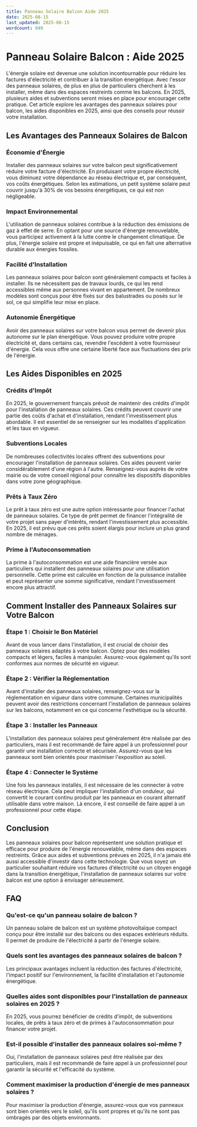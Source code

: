 ```yaml
---
title: Panneau Solaire Balcon Aide 2025
date: 2025-08-15
last_updated: 2025-08-15
wordcount: 949
---
```


# Panneau Solaire Balcon : Aide 2025

L'énergie solaire est devenue une solution incontournable pour réduire les factures d'électricité et contribuer à la transition énergétique. Avec l'essor des panneaux solaires, de plus en plus de particuliers cherchent à les installer, même dans des espaces restreints comme les balcons. En 2025, plusieurs aides et subventions seront mises en place pour encourager cette pratique. Cet article explore les avantages des panneaux solaires pour balcon, les aides disponibles en 2025, ainsi que des conseils pour réussir votre installation.

## Les Avantages des Panneaux Solaires de Balcon

### Économie d'Énergie

Installer des panneaux solaires sur votre balcon peut significativement réduire votre facture d'électricité. En produisant votre propre électricité, vous diminuez votre dépendance au réseau électrique et, par conséquent, vos coûts énergétiques. Selon les estimations, un petit système solaire peut couvrir jusqu'à 30% de vos besoins énergétiques, ce qui est non négligeable.

### Impact Environnemental

L'utilisation de panneaux solaires contribue à la réduction des émissions de gaz à effet de serre. En optant pour une source d'énergie renouvelable, vous participez activement à la lutte contre le changement climatique. De plus, l'énergie solaire est propre et inépuisable, ce qui en fait une alternative durable aux énergies fossiles.

### Facilité d'Installation

Les panneaux solaires pour balcon sont généralement compacts et faciles à installer. Ils ne nécessitent pas de travaux lourds, ce qui les rend accessibles même aux personnes vivant en appartement. De nombreux modèles sont conçus pour être fixés sur des balustrades ou posés sur le sol, ce qui simplifie leur mise en place.

### Autonomie Énergétique

Avoir des panneaux solaires sur votre balcon vous permet de devenir plus autonome sur le plan énergétique. Vous pouvez produire votre propre électricité et, dans certains cas, revendre l'excédent à votre fournisseur d'énergie. Cela vous offre une certaine liberté face aux fluctuations des prix de l'énergie.

## Les Aides Disponibles en 2025

### Crédits d'Impôt

En 2025, le gouvernement français prévoit de maintenir des crédits d'impôt pour l'installation de panneaux solaires. Ces crédits peuvent couvrir une partie des coûts d'achat et d'installation, rendant l'investissement plus abordable. Il est essentiel de se renseigner sur les modalités d'application et les taux en vigueur.

### Subventions Locales

De nombreuses collectivités locales offrent des subventions pour encourager l'installation de panneaux solaires. Ces aides peuvent varier considérablement d'une région à l'autre. Renseignez-vous auprès de votre mairie ou de votre conseil régional pour connaître les dispositifs disponibles dans votre zone géographique.

### Prêts à Taux Zéro

Le prêt à taux zéro est une autre option intéressante pour financer l'achat de panneaux solaires. Ce type de prêt permet de financer l'intégralité de votre projet sans payer d'intérêts, rendant l'investissement plus accessible. En 2025, il est prévu que ces prêts soient élargis pour inclure un plus grand nombre de ménages.

### Prime à l'Autoconsommation

La prime à l'autoconsommation est une aide financière versée aux particuliers qui installent des panneaux solaires pour une utilisation personnelle. Cette prime est calculée en fonction de la puissance installée et peut représenter une somme significative, rendant l'investissement encore plus attractif.

## Comment Installer des Panneaux Solaires sur Votre Balcon

### Étape 1 : Choisir le Bon Matériel

Avant de vous lancer dans l'installation, il est crucial de choisir des panneaux solaires adaptés à votre balcon. Optez pour des modèles compacts et légers, faciles à manipuler. Assurez-vous également qu'ils sont conformes aux normes de sécurité en vigueur.

### Étape 2 : Vérifier la Réglementation

Avant d'installer des panneaux solaires, renseignez-vous sur la réglementation en vigueur dans votre commune. Certaines municipalités peuvent avoir des restrictions concernant l'installation de panneaux solaires sur les balcons, notamment en ce qui concerne l'esthétique ou la sécurité.

### Étape 3 : Installer les Panneaux

L'installation des panneaux solaires peut généralement être réalisée par des particuliers, mais il est recommandé de faire appel à un professionnel pour garantir une installation correcte et sécurisée. Assurez-vous que les panneaux sont bien orientés pour maximiser l'exposition au soleil.

### Étape 4 : Connecter le Système

Une fois les panneaux installés, il est nécessaire de les connecter à votre réseau électrique. Cela peut impliquer l'installation d'un onduleur, qui convertit le courant continu produit par les panneaux en courant alternatif utilisable dans votre maison. Là encore, il est conseillé de faire appel à un professionnel pour cette étape.

## Conclusion

Les panneaux solaires pour balcon représentent une solution pratique et efficace pour produire de l'énergie renouvelable, même dans des espaces restreints. Grâce aux aides et subventions prévues en 2025, il n'a jamais été aussi accessible d'investir dans cette technologie. Que vous soyez un particulier souhaitant réduire vos factures d'électricité ou un citoyen engagé dans la transition énergétique, l'installation de panneaux solaires sur votre balcon est une option à envisager sérieusement.

## FAQ

### Qu'est-ce qu'un panneau solaire de balcon ?

Un panneau solaire de balcon est un système photovoltaïque compact conçu pour être installé sur des balcons ou des espaces extérieurs réduits. Il permet de produire de l'électricité à partir de l'énergie solaire.

### Quels sont les avantages des panneaux solaires de balcon ?

Les principaux avantages incluent la réduction des factures d'électricité, l'impact positif sur l'environnement, la facilité d'installation et l'autonomie énergétique.

### Quelles aides sont disponibles pour l'installation de panneaux solaires en 2025 ?

En 2025, vous pourrez bénéficier de crédits d'impôt, de subventions locales, de prêts à taux zéro et de primes à l'autoconsommation pour financer votre projet.

### Est-il possible d'installer des panneaux solaires soi-même ?

Oui, l'installation de panneaux solaires peut être réalisée par des particuliers, mais il est recommandé de faire appel à un professionnel pour garantir la sécurité et l'efficacité du système.

### Comment maximiser la production d'énergie de mes panneaux solaires ?

Pour maximiser la production d'énergie, assurez-vous que vos panneaux sont bien orientés vers le soleil, qu'ils sont propres et qu'ils ne sont pas ombragés par des objets environnants.